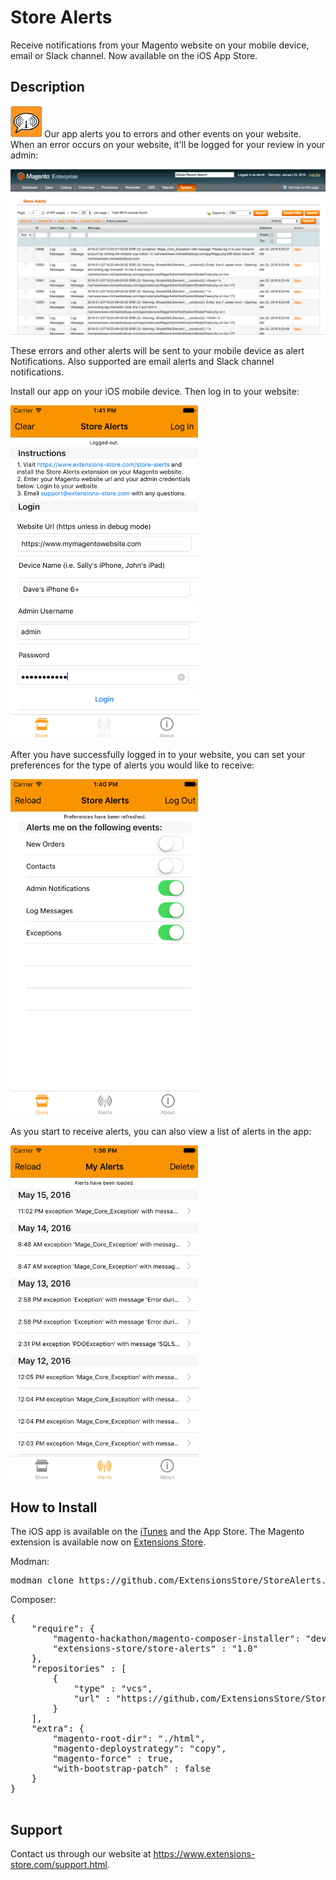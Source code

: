 Store Alerts 
============
Receive notifications from your Magento website on your mobile device, email or Slack channel. 
Now available on the iOS App Store.

Description
-----------
<img src="md/app.png" width="50px"/>  Our app alerts you to errors and other events on your website. 
When an error occurs on your website, it'll be logged for your review in your admin:

<img src="md/grid.png" />

These errors and other alerts will be sent to your mobile device as alert Notifications. 
Also supported are email alerts and Slack channel notifications.

Install our app on your iOS mobile device. Then log in to your website:

<img src="md/login.png" width="300px" />

After you have successfully logged in to your website, you can set your preferences 
for the type of alerts you would like to receive:

<img src="md/preferences.png" width="300px"  />

As you start to receive alerts, you can also view a list of alerts in the app:

<img src="md/alerts.png" width="300px"  />


How to Install
--------------
The iOS app is available on the 
<a href="https://itunes.apple.com/us/app/extensions-store/id1115830392?ls=1&mt=8">iTunes</a> and the App Store. 
The Magento extension is available now on <a href="https://www.extensions-store.com/extensions/store-alerts.html">Extensions Store</a>.

Modman:

<pre>
modman clone https://github.com/ExtensionsStore/StoreAlerts.git
</pre>

Composer:

<pre>
{
    "require": {
        "magento-hackathon/magento-composer-installer": "dev-master",
    	"extensions-store/store-alerts" : "1.0"
    },
    "repositories" : [
    	{
    		"type" : "vcs",
    		"url" : "https://github.com/ExtensionsStore/StoreAlerts.git"
    	}  	
    ],
    "extra": {
        "magento-root-dir": "./html",
        "magento-deploystrategy": "copy",
        "magento-force" : true,
        "with-bootstrap-patch" : false
    }
}

</pre>

Support
-------
Contact us through our website at https://www.extensions-store.com/support.html.
